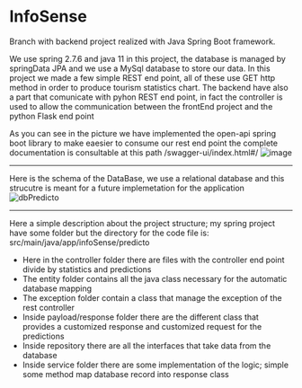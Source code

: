 # InfoSense
Branch with backend project realized with Java Spring Boot framework.

We use spring 2.7.6 and java 11 in this project, the database is managed by springData JPA and we use a MySql database to store our data.
In this project we made a few simple REST end point, all of these use GET http method in order to produce tourism statistics chart.
The backend have also a part that comunicate with pyhon REST end point, in fact the controller is used to allow the communication between the frontEnd project and the python Flask end point 

As you can see in the picture we have implemented the open-api spring boot library to make eaesier to consume our rest end point the complete documentation is consultable at this path /swagger-ui/index.html#/
![image](https://user-images.githubusercontent.com/100279349/214060308-c62db652-530e-4e1a-8ad5-717ad886926e.png)


-------------------------------------------------------------------------------------------------------------------
Here is the schema of the DataBase, we use a relational database and this strucutre is meant for a future implemetation for the application
![dbPredicto](https://user-images.githubusercontent.com/100279349/213932433-54253425-ac32-40bd-a73b-172e27225d1b.jpg)

-------------------------------------------------------------------------------------------------------------------
Here a simple description about the project structure; my spring project have some folder but the directory for the code file is: src/main/java/app/infoSense/predicto 

- Here in the controller folder there are files with the controller end point divide by statistics and predictions
- The entity folder contains all the java class necessary for the automatic database mapping
- The exception folder contain a class that manage the exception of the rest controller
- Inside payload/response folder there are the different class that provides a customized response and customized request for the predictions
- Inside repository there are all the interfaces that take data from the database
- Inside service folder there are some implementation of the logic; simple some method map database record into response class

